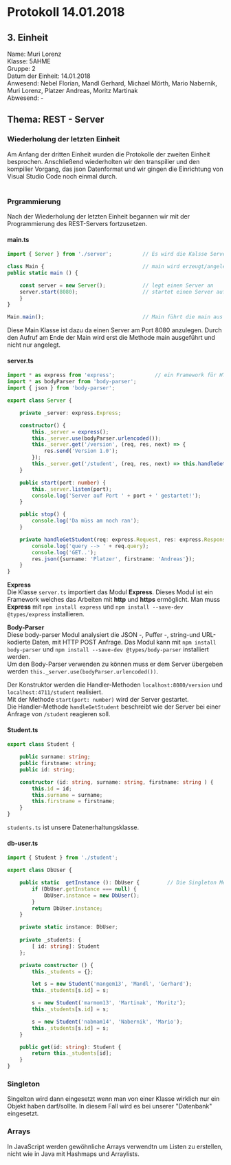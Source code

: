 # Protokoll 14.01.2018

## 3. Einheit
Name: Muri Lorenz <br>
Klasse: 5AHME <br>
Gruppe: 2 <br>
Datum der Einheit: 14.01.2018 <br> 
Anwesend: Nebel Florian, Mandl Gerhard, Michael Mörth, Mario Nabernik, Muri Lorenz, Platzer Andreas, Moritz Martinak <br>
Abwesend: - <br>

## Thema: REST - Server

### Wiederholung der letzten Einheit
Am Anfang der dritten Einheit wurden die Protokolle der zweiten Einheit besprochen. Anschließend wiederholten wir den transpilier und den kompilier Vorgang, das json Datenformat und wir gingen die Einrichtung von Visual Studio Code noch einmal durch. <br> <br>

### Prgrammierung
Nach der Wiederholung der letzten Einheit begannen wir mit der Programmierung des REST-Servers fortzusetzen.

####  main.ts
```typescript
import { Server } from './server';          // Es wird die Kalsse Server impotiert

class Main {                                // main wird erzeugt/angelegt
public static main () {

    const server = new Server();            // legt einen Server an
    server.start(8080);                     // startet einen Server auf dem Port 8080
    }
}

Main.main();                                // Main führt die main aus
```
Diese Main Klasse ist dazu da einen Server am Port 8080 anzulegen. Durch den Aufruf am Ende der Main wird erst die Methode main ausgeführt und nicht nur angelegt. <br>

#### server.ts
```typescript
import * as express from 'express';             // ein Framework für HTTP
import * as bodyParser from 'body-parser';
import { json } from 'body-parser';

export class Server {

    private _server: express.Express;

    constructor() {
        this._server = express();
        this._server.use(bodyParser.urlencoded());
        this._server.get('/version', (req, res, next) => {
            res.send('Version 1.0');
        });
        this._server.get('/student', (req, res, next) => this.handleGetStudent(req, res, next));
    }

    public start(port: number) {
        this._server.listen(port);
        console.log('Server auf Port ' + port + ' gestartet!');
    }

    public stop() {
        console.log('Da müss am noch ran');
    }

    private handleGetStudent(req: express.Request, res: express.Response, next: express.NextFunction) {
        console.log('query --> ' + req.query);
        console.log('GET..');
        res.json({surname: 'Platzer', firstname: 'Andreas'});
    }
}
```
**Express**  
Die Klasse `server.ts` importiert das Modul **Express**. Dieses Modul ist ein Framework welches das Arbeiten mit **http** und **https** ermöglicht. Man muss **Express** mit `npm install express` und `npm install --save-dev @types/express` installieren.  

**Body-Parser**  
Diese body-parser Modul analysiert die JSON -, Puffer -, string-und URL-kodierte Daten, mit HTTP POST Anfrage.
Das Modul kann mit `npm install body-parser` und `npm install --save-dev @types/body-parser` installiert werden.  
Um den Body-Parser verwenden zu können muss er dem Server übergeben werden `this._server.use(bodyParser.urlencoded())`. <br>

Der Konstruktor werden die Handler-Methoden `localhost:8080/version` und `localhost:4711/student` realisiert.  
Mit der Methode `start(port: number)` wird der Server gestartet.  
Die Handler-Methode `handleGetStudent` beschreibt wie der Server bei einer Anfrage von `/student` reagieren soll.

#### Student.ts
```typescript
export class Student {

    public surname: string;
    public firstname: string;
    public id: string;

    constructor (id: string, surname: string, firstname: string ) {
        this.id = id;
        this.surname = surname;
        this.firstname = firstname;
    }
}
```

`students.ts` ist unsere Datenerhaltungsklasse.

#### db-user.ts
```typescript
import { Student } from './student';

export class DbUser {

    public static  getInstance (): DbUser {         // Die Singleton Methode
        if (DbUser.getInstance === null) {
            DbUser.instance = new DbUser();
        }
        return DbUser.instance;
    }

    private static instance: DbUser;
    
    private _students: {
        [ id: string]: Student
    };

    private constructor () {
        this._students = {};

        let s = new Student('mangem13', 'Mandl', 'Gerhard');
        this._students[s.id] = s;

        s = new Student('marmom13', 'Martinak', 'Moritz');
        this._students[s.id] = s;

        s = new Student('nabmam14', 'Nabernik', 'Mario');
        this._students[s.id] = s;
    }

    public get(id: string): Student {
        return this._students[id];
    }
}
```
### Singleton
Singelton wird dann eingesetzt wenn man von einer Klasse wirklich nur ein Objekt haben darf/sollte. In diesem Fall wird es bei unserer "Datenbank" eingesetzt.

### Arrays
In JavaScript werden gewöhnliche Arrays verwendtn um Listen zu erstellen, nicht wie in Java mit Hashmaps und Arraylists.
